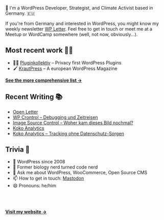 👋 I'm a WordPress Developer, Strategist, and Climate Activist based in Germany. 🇪🇺

If you're from Germany and interested in WordPress, you might know my weekly newsletter [WP Letter](https://wpletter.de/). Feel free to get in touch or meet me at a Meetup or WordCamp somewhere (well, not now, obviously...).


## Most recent work 👷‍♂️

- 👨‍💻 [Pluginkollektiv](https://github.com/pluginkollektiv) – Privacy first WordPress Plugins
- 🖌️ [KrautPress](https://kraut.press) – A european WordPress Magazine

**[See the more comprehensive list &rarr;](https://simonkraft.com/what-i-do)**


## Recent Writing 📚

<!-- BLOG-POST-LIST:START -->
- [Open Letter](https://feed.kraut.press/link/23937/16920169/open-letter)
- [WP Crontrol – Debugging und Zeitreisen](https://krautpress.de/2024/wp-crontrol/)
- [Image Source Control – Woher kam dieses Bild nochmal?](https://krautpress.de/2024/image-source-control/)
- [Koko Analytics](https://feed.kraut.press/link/23937/16916904/koko-analytics)
- [Koko Analytics – Tracking ohne Datenschutz-Sorgen](https://krautpress.de/2024/koko-analytics/)
<!-- BLOG-POST-LIST:END -->


## Trivia 🤪

- 👴 WordPress since 2008
- 🌱 Former biology nerd turned code nerd
- 💬 Ask me about WordPress, WooCommerce, Open Source CMS
- 📫 How to get in touch: [Mastodon](https://dewp.space/@simon)
- 😄 Pronouns: he/him

<br/><br/><br/>
**[Visit my website &rarr;](https://simonkraft.com/hi)**